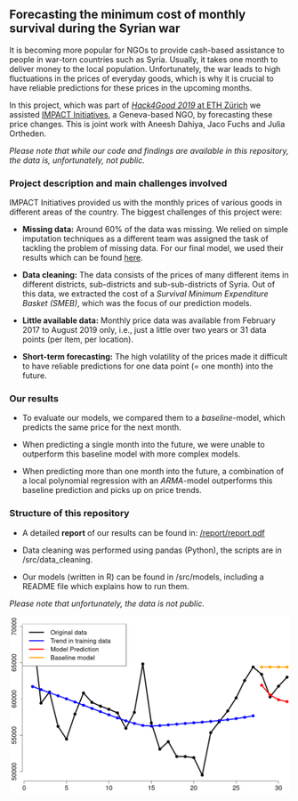 ## Forecasting the minimum cost of monthly survival during the Syrian war

It is becoming more popular for NGOs to provide cash-based assistance to people in war-torn countries such as Syria. Usually, it takes one month to deliver money to the local population. Unfortunately, the war leads to high fluctuations in the prices of everyday goods, which is why it is crucial to have reliable predictions for these prices in the upcoming months.

In this project, which was part of [*Hack4Good 2019* at ETH Zürich](https://analytics-club.org/wordpress/h4g-past-projects-autumn-2019/) we assisted [IMPACT Initiatives](https://www.impact-initiatives.org/), a Geneva-based NGO, by forecasting these price changes. This is joint work with Aneesh Dahiya, Jaco Fuchs and Julia Ortheden.

*Please note that while our code and findings are available in this repository, the data is, unfortunately, not public.*

### Project description and main challenges involved

IMPACT Initiatives provided us with the monthly prices of various goods in different areas of the country. The biggest challenges of this project were:

- **Missing data:** Around 60% of the data was missing. We relied on simple imputation techniques as a different team was assigned the task of tackling the problem of missing data. For our final model, we used their results which can be found [here](https://analytics-club.org/wordpress/wp-content/uploads/2021/04/Fall_2019_IMPACT_Final_Report_Imputation.pdf).

- **Data cleaning:** The data consists of the prices of many different items in different districts, sub-districts and sub-sub-districts of Syria. Out of this data, we extracted the cost of a *Survival Minimum Expenditure Basket (SMEB)*, which was the focus of our prediction models.

- **Little available data:** Monthly price data was available from February 2017 to August 2019 only, i.e., just a little over two years or 31 data points (per item, per location).

- **Short-term forecasting:** The high volatility of the prices made it difficult to have reliable predictions for one data point (= one month) into the future.

### Our results

- To evaluate our models, we compared them to a *baseline*-model, which predicts the same price for the next month.

- When predicting a single month into the future, we were unable to outperform this baseline model with more complex models.

- When predicting more than one month into the future, a combination of a local polynomial regression with an *ARMA*-model outperforms this baseline prediction and picks up on price trends.


### Structure of this repository

- A detailed **report** of our results can be found in: [/report/report.pdf](https://github.com/cglanzer/syria-food-prices/blob/master/report/report.pdf)

- Data cleaning was performed using pandas (Python), the scripts are in /src/data_cleaning.

- Our models (written in R) can be found in /src/models, including a README file which explains how to run them.

*Please note that unfortunately, the data is not public.*

![LOESS + ARMA(p,q) - Model](report/image1.png "LOESS + ARMA(p,q) - Model")
